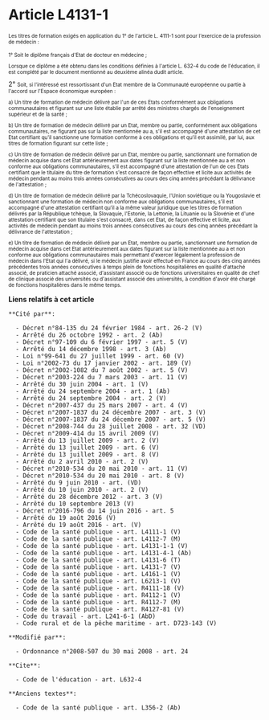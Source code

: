 # Article L4131-1

<font size="1">Les titres de formation exigés en application du 1° de </font>
  <font size="1">l'article L. 4111-1 
  <font size="1">sont pour l'exercice de la profession de médecin : </font>
</font>

<font size="1">

<font size="1">1° Soit le diplôme français d'Etat de docteur en médecine ; </font>

Lorsque ce diplôme a été obtenu dans les conditions définies à l'article L. 632-4 du code de l'éducation, il est complété par
le document mentionné au deuxième alinéa dudit article. 

<font size="2">2° </font>
  <font size="1">Soit, si l'intéressé est ressortissant d'un Etat membre de la Communauté européenne ou partie à l'accord sur
l'Espace économique européen : </font>

<font size="1">a) Un titre de formation de médecin délivré par l'un de ces Etats conformément aux obligations communautaires
et figurant sur une liste établie par arrêté des ministres chargés de l'enseignement supérieur et de la santé ; </font>

<font size="1">b) Un titre de formation de médecin délivré par un Etat, membre ou partie, conformément aux obligations
communautaires, ne figurant pas sur la liste mentionnée au a, s'il est accompagné d'une attestation de cet Etat certifiant
qu'il sanctionne une formation conforme à ces obligations et qu'il est assimilé, par lui, aux titres de formation figurant
sur cette liste ; </font>

<font size="1">c) Un titre de formation de médecin délivré par un Etat, membre ou partie, sanctionnant une formation de
médecin acquise dans cet Etat antérieurement aux dates figurant sur la liste mentionnée au a et non conforme aux obligations
communautaires, s'il est accompagné d'une attestation de l'un de ces Etats certifiant que le titulaire du titre de formation
s'est consacré de façon effective et licite aux activités de médecin pendant au moins trois années consécutives au cours des
cinq années précédant la délivrance de l'attestation ; </font>

d) Un titre de formation de médecin délivré par la Tchécoslovaquie, l'Union soviétique ou la Yougoslavie et sanctionnant une
formation de médecin non conforme aux obligations communautaires, s'il est accompagné d'une attestation certifiant qu'il a la
même valeur juridique que les titres de formation délivrés par la République tchèque, la Slovaquie, l'Estonie, la Lettonie,
la Lituanie ou la Slovénie et d'une attestation certifiant que son titulaire s'est consacré, dans cet Etat, de façon
effective et licite, aux activités de médecin pendant au moins trois années consécutives au cours des cinq années précédant
la délivrance de l'attestation ; 

e) Un titre de formation de médecin délivré par un Etat, membre ou partie, sanctionnant une formation de médecin acquise dans
cet Etat antérieurement aux dates figurant sur la liste mentionnée au a et non conforme aux obligations communautaires mais
permettant d'exercer légalement la profession de médecin dans l'Etat qui l'a délivré, si le médecin justifie avoir effectué
en France au cours des cinq années précédentes trois années consécutives à temps plein de fonctions hospitalières en qualité
d'attaché associé, de praticien attaché associé, d'assistant associé ou de fonctions universitaires en qualité de chef de
clinique associé des universités ou d'assistant associé des universités, à condition d'avoir été chargé de fonctions
hospitalières dans le même temps.

</font>

**Liens relatifs à cet article**

	**Cité par**:

	  - Décret n°84-135 du 24 février 1984 - art. 26-2 (V)
	  - Arrêté du 26 octobre 1992 - art. 2 (Ab)
	  - Décret n°97-109 du 6 février 1997 - art. 5 (V)
	  - Arrêté du 14 décembre 1998 - art. 3 (Ab)
	  - Loi n°99-641 du 27 juillet 1999 - art. 60 (V)
	  - Loi n°2002-73 du 17 janvier 2002 - art. 189 (V)
	  - Décret n°2002-1082 du 7 août 2002 - art. 5 (V)
	  - Décret n°2003-224 du 7 mars 2003 - art. 11 (V)
	  - Arrêté du 30 juin 2004 - art. 1 (V)
	  - Arrêté du 24 septembre 2004 - art. 1 (Ab)
	  - Arrêté du 24 septembre 2004 - art. 2 (V)
	  - Décret n°2007-437 du 25 mars 2007 - art. 4 (V)
	  - Décret n°2007-1837 du 24 décembre 2007 - art. 3 (V)
	  - Décret n°2007-1837 du 24 décembre 2007 - art. 5 (V)
	  - Décret n°2008-744 du 28 juillet 2008 - art. 32 (VD)
	  - Décret n°2009-414 du 15 avril 2009 (V)
	  - Arrêté du 13 juillet 2009 - art. 2 (V)
	  - Arrêté du 13 juillet 2009 - art. 6 (V)
	  - Arrêté du 13 juillet 2009 - art. 8 (V)
	  - Arrêté du 2 avril 2010 - art. 2 (V)
	  - Décret n°2010-534 du 20 mai 2010 - art. 11 (V)
	  - Décret n°2010-534 du 20 mai 2010 - art. 8 (V)
	  - Arrêté du 9 juin 2010 - art. (VD)
	  - Arrêté du 10 juin 2010 - art. 2 (V)
	  - Arrêté du 28 décembre 2012 - art. 3 (V)
	  - Arrêté du 10 septembre 2013 (V)
	  - Décret n°2016-796 du 14 juin 2016 - art. 5
	  - Arrêté du 19 août 2016 (V)
	  - Arrêté du 19 août 2016 - art. (V)
	  - Code de la santé publique - art. L4111-1 (V)
	  - Code de la santé publique - art. L4112-7 (M)
	  - Code de la santé publique - art. L4131-1-1 (V)
	  - Code de la santé publique - art. L4131-4-1 (Ab)
	  - Code de la santé publique - art. L4131-6 (T)
	  - Code de la santé publique - art. L4131-7 (V)
	  - Code de la santé publique - art. L4161-1 (V)
	  - Code de la santé publique - art. L6213-1 (V)
	  - Code de la santé publique - art. R4111-18 (V)
	  - Code de la santé publique - art. R4112-1 (V)
	  - Code de la santé publique - art. R4112-7 (M)
	  - Code de la santé publique - art. R4127-81 (V)
	  - Code du travail - art. L241-6-1 (AbD)
	  - Code rural et de la pêche maritime - art. D723-143 (V)

	**Modifié par**:

	  - Ordonnance n°2008-507 du 30 mai 2008 - art. 24

	**Cite**:

	  - Code de l'éducation - art. L632-4

	**Anciens textes**:

	  - Code de la santé publique - art. L356-2 (Ab)
